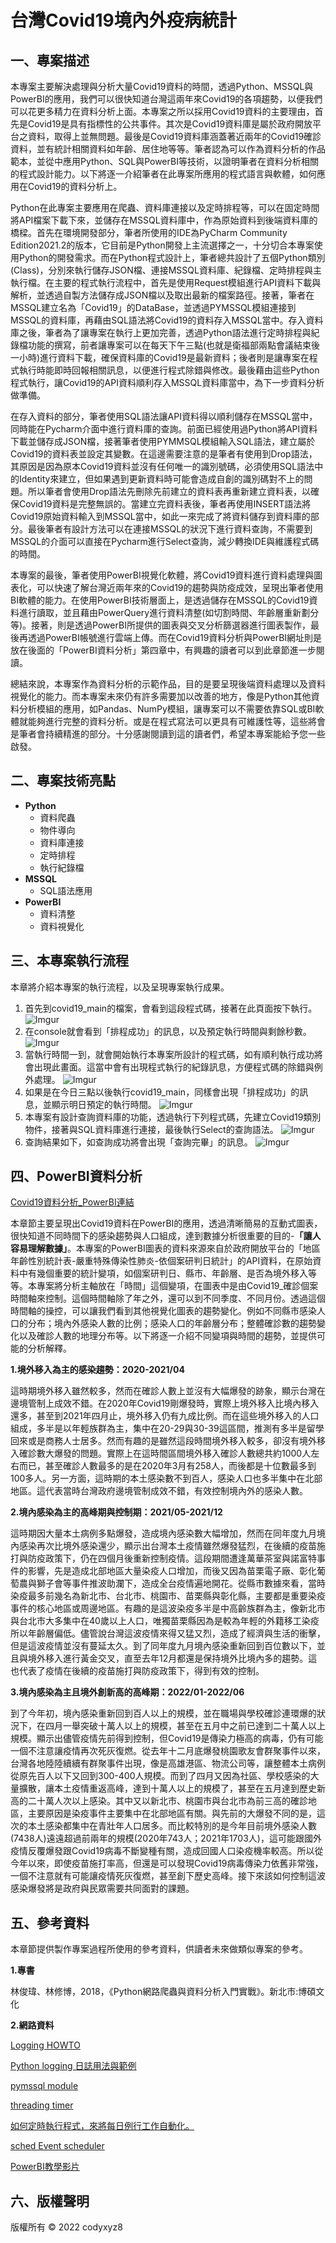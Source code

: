# 台灣Covid19境內外疫病統計
## 一、專案描述
本專案主要解決處理與分析大量Covid19資料的時間，透過Python、MSSQL與PowerBI的應用，我們可以很快知道台灣這兩年來Covid19的各項趨勢，以便我們可以花更多精力在資料分析上面。本專案之所以採用Covid19資料的主要理由，首先是Covid19是具有指標性的公共事件。其次是Covid19資料庫是屬於政府開放平台之資料，取得上並無問題。最後是Covid19資料庫涵蓋著近兩年的Covid19確診資料，並有統計相關資料如年齡、居住地等等。筆者認為可以作為資料分析的作品範本，並從中應用Python、SQL與PowerBI等技術，以證明筆者在資料分析相關的程式設計能力。以下將逐一介紹筆者在此專案所應用的程式語言與軟體，如何應用在Covid19的資料分析上。

Python在此專案主要應用在爬蟲、資料庫連接以及定時排程等，可以在固定時間將API檔案下載下來，並儲存在MSSQL資料庫中，作為原始資料到後端資料庫的橋樑。首先在環境開發部分，筆者所使用的IDE為PyCharm Community Edition2021.2的版本，它目前是Python開發上主流選擇之一，十分切合本專案使用Python的開發需求。而在Python程式設計上，筆者總共設計了五個Python類別(Class)，分別來執行儲存JSON檔、連接MSSQL資料庫、紀錄檔、定時排程與主執行檔。在主要的程式執行流程中，首先是使用Request模組進行API資料下載與解析，並透過自製方法儲存成JSON檔以及取出最新的檔案路徑。接著，筆者在MSSQL建立名為「Covid19」的DataBase，並透過PYMSSQL模組連接到MSSQL的資料庫，再藉由SQL語法將Covid19的資料存入MSSQL當中。存入資料庫之後，筆者為了讓專案在執行上更加完善，透過Python語法進行定時排程與紀錄檔功能的撰寫，前者讓專案可以在每天下午三點(也就是衛福部兩點會議結束後一小時)進行資料下載，確保資料庫的Covid19是最新資料；後者則是讓專案在程式執行時能即時回報相關訊息，以便進行程式除錯與修改。最後藉由這些Python程式執行，讓Covid19的API資料順利存入MSSQL資料庫當中，為下一步資料分析做準備。

在存入資料的部分，筆者使用SQL語法讓API資料得以順利儲存在MSSQL當中，同時能在Pycharm介面中進行資料庫的查詢。前面已經使用過Python將API資料下載並儲存成JSON檔，接著筆者使用PYMMSQL模組輸入SQL語法，建立屬於Covid19的資料表並設定其變數。在這邊需要注意的是筆者有使用到Drop語法，其原因是因為原本Covid19資料並沒有任何唯一的識別號碼，必須使用SQL語法中的Identity來建立，但如果遇到更新資料時可能會造成自創的識別碼對不上的問題。所以筆者會使用Drop語法先刪除先前建立的資料表再重新建立資料表，以確保Covid19資料是完整無誤的。當建立完資料表後，筆者再使用INSERT語法將Covid19原始資料輸入到MSSQL當中，如此一來完成了將資料儲存到資料庫的部分。最後筆者有設計方法可以在連接MSSQL的狀況下進行資料查詢，不需要到MSSQL的介面可以直接在Pycharm進行Select查詢，減少轉換IDE與維護程式碼的時間。

本專案的最後，筆者使用PowerBI視覺化軟體，將Covid19資料進行資料處理與圖表化，可以快速了解台灣近兩年來的Covid19的趨勢與防疫成效，呈現出筆者使用BI軟體的能力。在使用PowerBI技術層面上，是透過儲存在MSSQL的Covid19資料進行讀取，並且藉由PowerQuery進行資料清整(如切割時間、年齡層重新劃分等)。接著，則是透過PowerBI所提供的圖表與交叉分析篩選器進行圖表製作，最後再透過PowerBI帳號進行雲端上傳。而在Covid19資料分析與PowerBI網址則是放在後面的「PowerBI資料分析」第四章中，有興趣的讀者可以到此章節進一步閱讀。

總結來說，本專案作為資料分析的示範作品，目的是要呈現後端資料處理以及資料視覺化的能力。而本專案未來仍有許多需要加以改善的地方，像是Python其他資料分析模組的應用，如Pandas、NumPy模組，讓專案可以不需要依靠SQL或BI軟體就能夠進行完整的資料分析。或是在程式寫法可以更具有可維護性等，這些將會是筆者會持續精進的部分。十分感謝閱讀到這的讀者們，希望本專案能給予您一些啟發。

## 二、專案技術亮點
* **Python**
  * 資料爬蟲
  * 物件導向
  * 資料庫連接
  * 定時排程
  * 執行紀錄檔
* **MSSQL**
  * SQL語法應用
* **PowerBI**
  * 資料清整
  * 資料視覺化

## 三、本專案執行流程
本章將介紹本專案的執行流程，以及呈現專案執行成果。
1. 首先到covid19_main的檔案，會看到這段程式碼，接著在此頁面按下執行。
![Imgur](https://i.imgur.com/UU6c5PU.png)
2. 在console就會看到「排程成功」的訊息，以及預定執行時間與剩餘秒數。
![Imgur](https://i.imgur.com/9vQgloq.png)
3. 當執行時間一到，就會開始執行本專案所設計的程式碼，如有順利執行成功將會出現此畫面。這當中會有出現程式執行的紀錄訊息，方便程式碼的除錯與例外處理。
![Imgur](https://i.imgur.com/vPnTA49.png)
4. 如果是在今日三點以後執行covid19_main，同樣會出現「排程成功」的訊息，並顯示明日預定的執行時間。
![Imgur](https://i.imgur.com/0t1VnFx.png)
5. 本專案有設計查詢資料庫的功能，透過執行下列程式碼，先建立Covid19類別物件，接著與SQL資料庫進行連接，最後執行Select的查詢語法。
![Imgur](https://i.imgur.com/sO9lY8S.png)
6. 查詢結果如下，如查詢成功將會出現「查詢完畢」的訊息。
![Imgur](https://i.imgur.com/RYbATui.png)




## 四、PowerBI資料分析
[Covid19資料分析_PowerBI連結](https://app.powerbi.com/view?r=eyJrIjoiOTc1MjkxZDItNDNjZS00OWVlLWI3N2UtYjM4MDgyMWE5ZjFiIiwidCI6ImY3Njk4MThiLWI2MmYtNGY0ZS04OGJkLWI0MjJlOTA3YTkwMyJ9)

本章節主要呈現出Covid19資料在PowerBI的應用，透過清晰簡易的互動式圖表，很快知道不同時間下的感染趨勢與人口組成，達到數據分析很重要的目的-**「讓人容易理解數據」**。本專案的PowerBI圖表的資料來源來自於政府開放平台的「地區年齡性別統計表-嚴重特殊傳染性肺炎-依個案研判日統計」的API資料，在原始資料中有幾個重要的統計變項，如個案研判日、縣市、年齡層、是否為境外移入等等。本專案將分析主軸放在「時間」這個變項，在圖表中是由Covid19_確診個案時間軸來控制。這個時間軸除了年之外，還可以到不同季度、不同月份。透過這個時間軸的操控，可以讓我們看到其他視覺化圖表的趨勢變化。例如不同縣市感染人口的分布；境內外感染人數的比例；感染人口的年齡層分布；整體確診數的趨勢變化以及確診人數的地理分布等。以下將逐一介紹不同變項與時間的趨勢，並提供可能的分析解釋。

**1.境外移入為主的感染趨勢：2020-2021/04**

這時期境外移入雖然較多，然而在確診人數上並沒有大幅爆發的跡象，顯示台灣在邊境管制上成效不錯。在2020年Covid19剛爆發時，實際上境外移入比境內移入還多，甚至到2021年四月止，境外移入仍有九成比例。而在這些境外移入的人口組成，多半是以年輕族群為主，集中在20-29與30-39這區間，推測有多半是留學回來或是商務人士居多。然而有趣的是雖然這段時間境外移入較多，卻沒有境外移入確診數大爆發的問題。實際上在這時間區間境外移入確診人數總共約1000人左右而已，甚至確診人數最多的是在2020年3月有258人，而後都是十位數最多到100多人。另一方面，這時期的本土感染數不到百人，感染人口也多半集中在北部地區。這代表當時台灣政府邊境管制成效不錯，有效控制境內外的感染人數。

**2.境內感染為主的高峰期與控制期：2021/05-2021/12**

這時期因大量本土病例多點爆發，造成境內感染數大幅增加，然而在同年度九月境內感染再次比境外感染還少，顯示出台灣本土疫情雖然爆發猛烈，在後續的疫苗施打與防疫政策下，仍在四個月後重新控制疫情。這段期間遭逢萬華茶室與諾富特事件的影響，先是造成北部地區大量染疫人口增加，而後又因為苗栗電子廠、彰化葡萄農與獅子會等事件推波助瀾下，造成全台疫情遍地開花。從縣市數據來看，當時染疫最多前幾名為新北市、台北市、桃園市、苗栗縣與彰化縣，主要都是重要染疫事件的核心地區或周邊地區。有趣的是這波染疫多半是中高齡族群為主，像新北市與台北市大多集中在40歲以上人口，唯獨苗栗縣因為是較為年輕的外籍移工染疫所以年齡層偏低。儘管說台灣這波疫情來得又猛又烈，造成了經濟與生活的衝擊，但是這波疫情並沒有蔓延太久。到了同年度九月境內感染重新回到百位數以下，並且與境外移入進行黃金交叉，直至去年12月都還是保持境外比境內多的趨勢。這也代表了疫情在後續的疫苗施打與防疫政策下，得到有效的控制。

**3.境內感染為主且境外創新高的高峰期：2022/01-2022/06**

到了今年初，境內感染重新回到百人以上的規模，並在職場與學校確診連環爆的狀況下，在四月一舉突破十萬人以上的規模，甚至在五月中之前已達到二十萬人以上規模。顯示出儘管疫情先前得到控制，但Covid19是傳染力極高的病毒，仍有可能一個不注意讓疫情再次死灰復燃。從去年十二月底爆發桃園歌友會群聚事件以來，台灣各地陸陸續續有群聚事件出現，像是高雄港區、物流公司等，讓整體本土病例從原先百人以下又回到300-400人規模。而到了四月又因為社區、學校感染的大量擴散，讓本土疫情重返高峰，達到十萬人以上的規模了，甚至在五月達到歷史新高的二十萬人次以上感染。其中又以新北市、桃園市與台北市為前三高的確診地區，主要原因是染疫事件主要集中在北部地區有關。與先前的大爆發不同的是，這次的本土感染都集中在青壯年人口居多。而比較特別的是今年目前境外感染人數(7438人)遠遠超過前兩年的規模(2020年743人；2021年1703人)，這可能跟國外疫情反覆爆發跟Covid19病毒不斷變種有關，造成回國人口染疫機率較高。所以從今年以來，即使疫苗施打率高，但還是可以發現Covid19病毒傳染力依舊非常強，一個不注意就有可能讓疫情死灰復燃，甚至創下歷史高峰。接下來該如何控制這波感染爆發將是政府與民眾需要共同面對的課題。


## 五、參考資料
本章節提供製作專案過程所使用的參考資料，供讀者未來做類似專案的參考。

**1.專書**

林俊瑋、林修博，2018，《Python網路爬蟲與資料分析入門實戰》。新北市:博碩文化

**2.網路資料**

[Logging HOWTO](https://docs.python.org/3/howto/logging.html)

[Python logging 日誌用法與範例](https://shengyu7697.github.io/python-logging/)

[pymssql module](https://pymssql.readthedocs.io/en/stable/ref/pymssql.html)

[threading timer](https://docs.python.org/3/library/threading.html#timer-objects)

[如何定時執行程式，來將每日例行工作自動化。](https://ghl0506.medium.com/python-sikuli-%E5%A6%82%E4%BD%95%E5%AE%9A%E6%99%82%E5%9F%B7%E8%A1%8C%E7%A8%8B%E5%BC%8F-%E4%BE%86%E5%B0%87%E6%AF%8F%E6%97%A5%E4%BE%8B%E8%A1%8C%E5%B7%A5%E4%BD%9C%E8%87%AA%E5%8B%95%E5%8C%96-b2cceb68220d)

[sched Event scheduler](https://docs.python.org/3/library/sched.html)

[PowerBI教學影片](https://www.youtube.com/watch?v=9RcQUhlIb_Y)

## 六、版權聲明
版權所有 © 2022 codyxyz8

